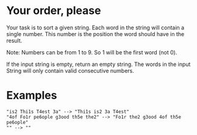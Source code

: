 # Your order, please

Your task is to sort a given string. Each word in the string will contain a single number. This number is the position the word should have in the result.

Note: Numbers can be from 1 to 9. So 1 will be the first word (not 0).

If the input string is empty, return an empty string. The words in the input String will only contain valid consecutive numbers.

# Examples

```
"is2 Thi1s T4est 3a" --> "Thi1s is2 3a T4est"
"4of Fo1r pe6ople g3ood th5e the2" --> "Fo1r the2 g3ood 4of th5e pe6ople"
"" --> ""
```
